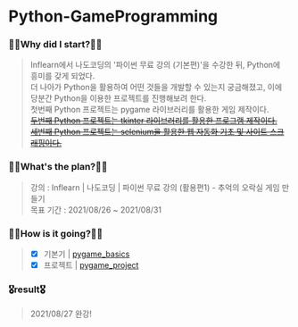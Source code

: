 # Python-GameProgramming
### 🧎‍♂️Why did I start?🧎‍♂️
  > Inflearn에서 나도코딩의 '파이썬 무료 강의 (기본편)'을 수강한 뒤, Python에 흥미를 갖게 되었다.  
    더 나아가 Python을 활용하여 어떤 것들을 개발할 수 있는지 궁금해졌고, 이에 당분간 Python을 이용한 프로젝트를 진행해보려 한다.  
    첫번째 Python 프로젝트는 pygame 라이브러리를 활용한 게임 제작이다.  
    [~~두번째 Python 프로젝트는 tkinter 라이브러리를 활용한 프로그램 제작이다.~~](https://github.com/pup-paw/Python-GUIProgramming)  
    [~~세번째 Python 프로젝트는 selenium을 활용한 웹 자동화 기초 및 사이트 스크래핑이다.~~](https://github.com/pup-paw/Python-WebScraping)
### 🚶‍♂️What's the plan?🚶‍♂️
  > 강의 : Inflearn | 나도코딩 | 파이썬 무료 강의 (활용편1) - 추억의 오락실 게임 만들기<br>
    목표 기간 : 2021/08/26 ~ 2021/08/31
### 🏃‍♂️How is it going?🏃‍♂️
  > - [x] 기본기 | [pygame_basics](https://github.com/pup-paw/Python-GameProgramming/tree/main/pygame_basics)
  > - [x] 프로젝트 | [pygame_project](https://github.com/pup-paw/Python-GameProgramming/tree/main/pygame_project)
### 🎖result🎖
  > 2021/08/27 완강!
